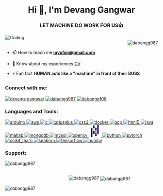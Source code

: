 <!-- [![MasterHead](https://png.pngtree.com/background/20210709/original/pngtree-the-internet-geometric-background-business-picture-image_912350.jpg)]-->
<h1 align="center">Hi 👋, I'm Devang Gangwar</h1>
<h3 align="center">LET MACHINE DO WORK FOR US👍</h3>
<img align="left" alt="Coding" width="500" src="https://media.tenor.com/rePDfDWO3XoAAAAd/hacking.gif">

<p align="right"> <img src="https://komarev.com/ghpvc/?username=dabangg987&label=Profile%20views&color=0e75b6&style=flat" alt="dabangg987" /> </p>

- 📫 How to reach me **myofsp@gmail.com**

- 📄 Know about my experiences [CV](https://shorturl.at/qyU15)

- ⚡ Fun fact **HUMAN acts like a "machine" in front of their BOSS**

<h3 align="left">Connect with me:</h3>
<p align="left">
<a href="https://linkedin.com/in/devang-gangwar-6a0128201" target="blank"><img align="center" src="https://cdn.worldvectorlogo.com/logos/linkedin-icon-2.svg" alt="devang-gangwar" height="30" width="40" /></a>
<a href="https://kaggle.com/dabangg987" target="blank"><img align="center" src="https://cdn.worldvectorlogo.com/logos/kaggle-1.svg" alt="dabangg987" height="30" width="40" /></a>
<a href="https://instagram.com/dabangg108" target="blank"><img align="center" src="https://cdn.worldvectorlogo.com/logos/instagram-2016-5.svg" alt="dabangg108" height="30" width="40" /></a>
</p>

<h3 align="left">Languages and Tools:</h3>
<p align="left"> <a href="https://www.arduino.cc/" target="_blank" rel="noreferrer"> <img src="https://cdn.worldvectorlogo.com/logos/arduino-1.svg" alt="arduino" width="40" height="40"/> </a> <a href="https://aws.amazon.com" target="_blank" rel="noreferrer"> <img src="https://cdn.worldvectorlogo.com/logos/aws-2.svg" alt="aws" width="40" height="40"/> </a> <a href="https://www.cprogramming.com/" target="_blank" rel="noreferrer"> <img src="https://cdn.worldvectorlogo.com/logos/c-1.svg" alt="c" width="40" height="40"/> </a> <a href="https://www.w3schools.com/cpp/" target="_blank" rel="noreferrer"> <img src="https://cdn.worldvectorlogo.com/logos/c.svg" alt="cplusplus" width="40" height="40"/> </a> <a href="https://www.w3schools.com/css/" target="_blank" rel="noreferrer"> <img src="https://cdn.worldvectorlogo.com/logos/css3-1.svg" alt="css3" width="40" height="40"/> </a> <a href="https://www.docker.com/" target="_blank" rel="noreferrer"> <img src="https://cdn.worldvectorlogo.com/logos/docker.svg" alt="docker" width="40" height="40"/> </a> <a href="https://cloud.google.com" target="_blank" rel="noreferrer"> <img src="https://www.vectorlogo.zone/logos/google_cloud/google_cloud-icon.svg" alt="gcp" width="40" height="40"/> </a> <a href="https://www.w3.org/html/" target="_blank" rel="noreferrer"> <img src="https://cdn.worldvectorlogo.com/logos/html5-2.svg" alt="html5" width="40" height="40"/> </a> <a href="https://www.java.com" target="_blank" rel="noreferrer"> <img src="https://cdn.worldvectorlogo.com/logos/java-4.svg" alt="java" width="40" height="40"/> </a> <a href="https://www.mathworks.com/" target="_blank" rel="noreferrer"> <img src="https://upload.wikimedia.org/wikipedia/commons/2/21/Matlab_Logo.png" alt="matlab" width="40" height="40"/> </a> <a href="https://www.mongodb.com/" target="_blank" rel="noreferrer"> <img src="https://cdn.worldvectorlogo.com/logos/mongodb-icon-1.svg" alt="mongodb" width="40" height="40"/> </a> <a href="https://www.mysql.com/" target="_blank" rel="noreferrer"> <img src="https://cdn.worldvectorlogo.com/logos/mysql-3.svg" alt="mysql" width="40" height="40"/> </a> <a href="https://opencv.org/" target="_blank" rel="noreferrer"> <img src="https://www.vectorlogo.zone/logos/opencv/opencv-icon.svg" alt="opencv" width="40" height="40"/> </a> <a href="https://pandas.pydata.org/" target="_blank" rel="noreferrer"> <img src="https://raw.githubusercontent.com/devicons/devicon/2ae2a900d2f041da66e950e4d48052658d850630/icons/pandas/pandas-original.svg" alt="pandas" width="40" height="40"/> </a> <a href="https://www.python.org" target="_blank" rel="noreferrer"> <img src="https://cdn.worldvectorlogo.com/logos/python-5.svg" alt="python" width="40" height="40"/> </a> <a href="https://pytorch.org/" target="_blank" rel="noreferrer"> <img src="https://www.vectorlogo.zone/logos/pytorch/pytorch-icon.svg" alt="pytorch" width="40" height="40"/> </a> <a href="https://scikit-learn.org/" target="_blank" rel="noreferrer"> <img src="https://upload.wikimedia.org/wikipedia/commons/0/05/Scikit_learn_logo_small.svg" alt="scikit_learn" width="40" height="40"/> </a> <a href="https://seaborn.pydata.org/" target="_blank" rel="noreferrer"> <img src="https://seaborn.pydata.org/_images/logo-mark-lightbg.svg" alt="seaborn" width="40" height="40"/> </a> <a href="https://www.tensorflow.org" target="_blank" rel="noreferrer"> <img src="https://www.vectorlogo.zone/logos/tensorflow/tensorflow-icon.svg" alt="tensorflow" width="40" height="40"/> </a><a href="https://www.numpy.org" target="_blank" rel="noreferrer"> <img src="https://cdn.worldvectorlogo.com/logos/numpy-1.svg" alt="numpy" width="40" height="40"/> </a> </p>

<h3 align="left">Support:</h3>
<p><a href="https://www.buymeacoffee.com/dabangg987"> <img align="left" src="https://cdn.buymeacoffee.com/buttons/v2/default-yellow.png" height="50" width="210" alt="dabangg987" /></a></p><br><br>

<p><img align="left" src="https://github-readme-stats.vercel.app/api/top-langs?username=dabangg987&show_icons=true&locale=en&layout=compact" alt="dabangg987" /></p>

<p>&nbsp;<img align="center" src="https://github-readme-stats.vercel.app/api?username=dabangg987&show_icons=true&locale=en" alt="dabangg987" /></p>

<p><img align="center" src="https://github-readme-streak-stats.herokuapp.com/?user=dabangg987&" alt="dabangg987" /></p>
